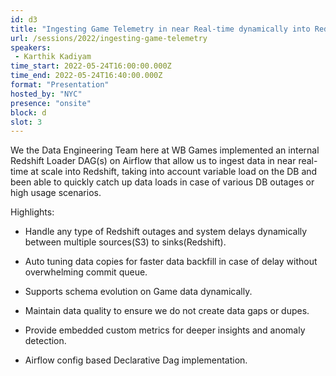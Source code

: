 ```yaml
---
id: d3
title: "Ingesting Game Telemetry in near Real-time dynamically into Redshift with Airflow (WB Games)"
url: /sessions/2022/ingesting-game-telemetry
speakers:
 - Karthik Kadiyam
time_start: 2022-05-24T16:00:00.000Z
time_end: 2022-05-24T16:40:00.000Z
format: "Presentation"
hosted_by: "NYC"
presence: "onsite"
block: d
slot: 3
---
```


We the Data Engineering Team here at WB Games implemented an internal Redshift Loader DAG(s) on Airflow that allow us to ingest data in near real-time at scale into Redshift, taking into account variable load on the DB and been able to quickly catch up data loads in case of various DB outages or high usage scenarios.
 
 
 
 Highlights:
 
  - Handle any type of Redshift outages and system delays dynamically between multiple sources(S3) to sinks(Redshift).
 
  - Auto tuning data copies for faster data backfill in case of delay without overwhelming commit queue.
 
  - Supports schema evolution on Game data dynamically.
 
  - Maintain data quality to ensure we do not create data gaps or dupes.
 
  - Provide embedded custom metrics for deeper insights and anomaly detection.
 
  - Airflow config based Declarative Dag implementation.